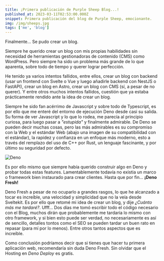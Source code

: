 ```yaml
---
title: ¡Primera publicación de Purple Sheep Blog...!
published_at: 2023-03-11T02:53:00.000Z
snippet: Primera publicación del blog de Purple Sheep, emocionante.
img: /img/sheeps.jpg
tags: ['me', 'blog']
---
```


Finalmente... Se pudo crear un blog.

Siempre he querido crear un blog con mis propias habilidades sin necesidad de herramientas
gestionadoras de contenido (CMS) como WordPress. Pero siempre ha sido un problema más grande
de lo que aparenta, sobre todo de tiempo y querer lograr perfección.

He tenido ya varios intentos fallidos, entre ellos, crear un blog con backend (usar un frontend con Svelte o Vue y luego añadirle backend con NestJS o FastAPI), crear un blog en
Astro, crear un blog con CMS (sí, a pesar de no querer). Y entre otros muchos intentos fallidos,
cuestión que ya estaba prácticamente rendido ante la idea de crear un blog.

Siempre he sido fan acérrimo de Javascript y sobre todo de Typescript, es por ello que me
enteré del entorno de ejecución Deno desde casi su salida. Su forma de ver Javascript y lo
que lo rodea, me parecía al principio curiosa, para luego pasar a *"estupida"* y finalmente
admirable. De Deno se pueden decir muchas cosas, pero las más admirables es su compromiso
con la Web y el estándar Web (abajo una imagen de su compatibilidad con el estándar), la rapidez y confianza en un enfoque más moderno, esto a través
del remplazo del uso de C++ por Rust, un lenguaje fascinante, y por último su seguridad por defecto.

![Deno](https://deno.land/images/lp/web_compatibility.avif?__frsh_c=nkecyd6ak410)

Es por ello mismo que siempre había querido construir algo en Deno y probar todas estas
features. Lamentablemente todavía no existia un marco o framework bien instaurado para crear
clientes. Hasta que por fin... **¡Deno Fresh!**

Deno Fresh a pesar de no ocuparlo a grandes rasgos, lo que he alcanzado a tocar es increíble,
una velocidad y simplicidad que no la veía desde Sveltekit. Es por ello que retomé mi idea
de crear un blog, y dije *¿Cuánto más me tardaré?*. Ufff... Dos días me tomó escribir todo
el código necesario con el Blog, muchos dirán que probablemente me tardaría lo mismo con otro
framework, y si bien esto puede ser verdad, no necesariamente es así de sencillo, detalles
tontos como el SEO se pueden tardar un buen rato en repasar (para mí por lo menos). Entre
otros tantos aspectos que es increíble.

Como conclusión podríamos decir que si tienes que hacer tu primera aplicación web, recomendaría sin duda Deno Fresh.
Sin olvidar que el Hosting en *Deno Deploy* es gratis.

